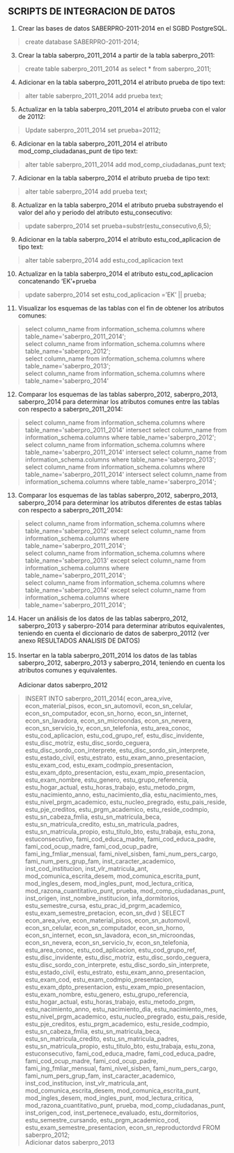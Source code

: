 ## SCRIPTS DE INTEGRACION DE DATOS
1. Crear las bases de datos SABERPRO-2011-2014 en el SGBD PostgreSQL.
>create database SABERPRO-2011-2014;
3. Crear la tabla saberpro_2011_2014 a partir de la tabla saberpro_2011: 
>create table saberpro_2011_2014 as select * from saberpro_2011;
4. Adicionar en la tabla saberpro_2011_2014 el atributo prueba de tipo text:
>alter table saberpro_2011_2014 add prueba text;
5. Actualizar en la tabla saberpro_2011_2014 el atributo prueba con el valor de 20112:
>Update saberpro_2011_2014 set prueba=20112;
6. Adicionar en la tabla saberpro_2011_2014 el atributo mod_comp_ciudadanas_punt de tipo text:
>alter table saberpro_2011_2014 add mod_comp_ciudadanas_punt text;
7. Adicionar en la tabla saberpro_2014 el atributo prueba de tipo text:
>alter table saberpro_2014 add prueba text;
8. Actualizar en la tabla saberpro_2014 el atributo prueba substrayendo el valor del año y periodo del atributo estu_consecutivo:
>update saberpro_2014 set prueba=substr(estu_consecutivo,6,5);
9. Adicionar en la tabla saberpro_2014 el atributo estu_cod_aplicacion de tipo text:
>alter table saberpro_2014 add estu_cod_aplicacion text
10. Actualizar en la tabla saberpro_2014 el atributo estu_cod_aplicacion concatenando ‘EK’+prueba
>update saberpro_2014 set estu_cod_aplicacion =’EK’ || prueba;
11. Visualizar los esquemas de las tablas con el fin de obtener los atributos comunes:
>select column_name from information_schema.columns where table_name='saberpro_2011_2014'; <br>
>select column_name from information_schema.columns where table_name='saberpro_2012'; <br>
>select column_name from information_schema.columns where table_name='saberpro_2013'; <br>
>select column_name from information_schema.columns where table_name='saberpro_2014'
12. Comparar los esquemas de las tablas saberpro_2012, saberpro_2013, saberpro_2014 para determinar los atributos comunes entre las tablas con respecto a saberpro_2011_2014:
>select column_name from information_schema.columns where table_name='saberpro_2011_2014' intersect select column_name from information_schema.columns where table_name='saberpro_2012';<br>
>select column_name from information_schema.columns where table_name='saberpro_2011_2014' intersect select column_name from information_schema.columns where table_name='saberpro_2013';<br>
>select column_name from information_schema.columns where table_name='saberpro_2011_2014' intersect select column_name from information_schema.columns where table_name='saberpro_2014';<br>
13. Comparar los esquemas de las tablas saberpro_2012, saberpro_2013, saberpro_2014 para determinar los atributos diferentes de estas tablas con respecto a saberpro_2011_2014:
>select column_name from information_schema.columns where table_name='saberpro_2012' except select column_name from information_schema.columns where table_name='saberpro_2011_2014';<br>
>select column_name from information_schema.columns where table_name='saberpro_2013' except select column_name from information_schema.columns where table_name='saberpro_2011_2014';<br>
>select column_name from information_schema.columns where table_name='saberpro_2014' except select column_name from information_schema.columns where table_name='saberpro_2011_2014';<br>
14. Hacer un análisis de los datos de las tablas saberpro_2012, saberpro_2013 y saberpro-2014 para determinar atributos equivalentes, teniendo en cuenta el diccionario de datos de saberpro_20112 (ver anexo RESULTADOS ANALISIS DE DATOS)<br><br>
15. Insertar en la tabla saberpro_2011_2014 los datos de las tablas saberpro_2012, saberpro_2013 y saberpro_2014, teniendo en cuenta los atributos comunes y equivalentes.<br><br> 
    Adicionar datos saberpro_2012
>INSERT INTO saberpro_2011_2014(
econ_area_vive, econ_material_pisos, econ_sn_automovil, econ_sn_celular, econ_sn_computador, econ_sn_horno, econ_sn_internet, econ_sn_lavadora, econ_sn_microondas, econ_sn_nevera, econ_sn_servicio_tv, econ_sn_telefonia, estu_area_conoc, estu_cod_aplicacion, estu_cod_grupo_ref, estu_disc_invidente, estu_disc_motriz, estu_disc_sordo_ceguera, estu_disc_sordo_con_interprete, estu_disc_sordo_sin_interprete, estu_estado_civil, estu_estrato, estu_exam_anno_presentacion, estu_exam_cod, estu_exam_codmpio_presentacion, estu_exam_dpto_presentacion, estu_exam_mpio_presentacion, estu_exam_nombre, estu_genero, estu_grupo_referencia, estu_hogar_actual, estu_horas_trabajo, estu_metodo_prgm, estu_nacimiento_anno, estu_nacimiento_dia, estu_nacimiento_mes, estu_nivel_prgm_academico, estu_nucleo_pregrado, estu_pais_reside, estu_pje_creditos, estu_prgm_academico, estu_reside_codmpio, estu_sn_cabeza_fmlia, estu_sn_matricula_beca, estu_sn_matricula_credito, estu_sn_matricula_padres, estu_sn_matricula_propio, estu_titulo_bto, estu_trabaja,  estu_zona, estuconsecutivo, fami_cod_educa_madre, fami_cod_educa_padre, fami_cod_ocup_madre, fami_cod_ocup_padre, fami_ing_fmliar_mensual, fami_nivel_sisben, fami_num_pers_cargo, fami_num_pers_grup_fam, inst_caracter_academico, inst_cod_institucion, inst_vlr_matricula_ant, mod_comunica_escrita_desem, mod_comunica_escrita_punt, mod_ingles_desem, mod_ingles_punt, mod_lectura_critica, mod_razona_cuantitativo_punt,
prueba,
mod_comp_ciudadanas_punt,
inst_origen,
inst_nombre_institucion,
infa_dormitorios,
estu_semestre_cursa,
estu_prac_id_prgrm_academico,
estu_exam_semestre_pretacion,
econ_sn_dvd
)
SELECT
econ_area_vive,
econ_material_pisos,
econ_sn_automovil,
econ_sn_celular,
econ_sn_computador,
econ_sn_horno,
econ_sn_internet,
econ_sn_lavadora,
econ_sn_microondas,
econ_sn_nevera,
econ_sn_servicio_tv,
econ_sn_telefonia,
estu_area_conoc,
estu_cod_aplicacion,
estu_cod_grupo_ref,
estu_disc_invidente,
estu_disc_motriz,
estu_disc_sordo_ceguera,
estu_disc_sordo_con_interprete,
estu_disc_sordo_sin_interprete,
estu_estado_civil,
estu_estrato,
estu_exam_anno_presentacion,
estu_exam_cod,
estu_exam_codmpio_presentacion,
estu_exam_dpto_presentacion,
estu_exam_mpio_presentacion,
estu_exam_nombre,
estu_genero,
estu_grupo_referencia,
estu_hogar_actual,
estu_horas_trabajo,
estu_metodo_prgm,
estu_nacimiento_anno,
estu_nacimiento_dia,
estu_nacimiento_mes,
estu_nivel_prgm_academico,
estu_nucleo_pregrado,
estu_pais_reside,
estu_pje_creditos,
estu_prgm_academico,
estu_reside_codmpio,
estu_sn_cabeza_fmlia,
estu_sn_matricula_beca,
estu_sn_matricula_credito,
estu_sn_matricula_padres,
estu_sn_matricula_propio,
estu_titulo_bto,
estu_trabaja,
estu_zona,
estuconsecutivo,
fami_cod_educa_madre,
fami_cod_educa_padre,
fami_cod_ocup_madre,
fami_cod_ocup_padre,
fami_ing_fmliar_mensual,
fami_nivel_sisben,
fami_num_pers_cargo,
fami_num_pers_grup_fam,
inst_caracter_academico,
inst_cod_institucion,
inst_vlr_matricula_ant,
mod_comunica_escrita_desem,
mod_comunica_escrita_punt,
mod_ingles_desem,
mod_ingles_punt,
mod_lectura_critica,
mod_razona_cuantitativo_punt,
prueba,
mod_comp_ciudadanas_punt,
inst_origen_cod,
inst_pertenece_evaluado,
estu_dormitorios,
estu_semestre_cursando,
estu_prgm_academico_cod,
estu_exam_semestre_presentacion,
econ_sn_reproductordvd
FROM
saberpro_2012;<br>
  Adicionar datos saberpro_2013
